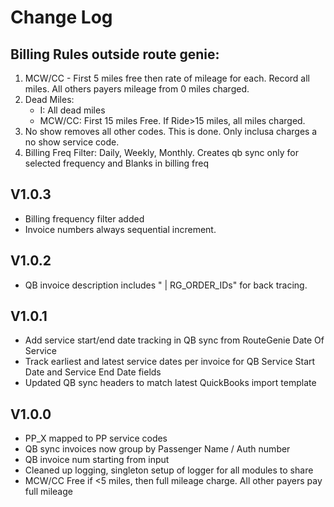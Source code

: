 # Change Log
## Billing Rules outside route genie:
1. MCW/CC - First 5 miles free then rate of mileage for each. Record all miles. All others payers mileage from 0 miles charged.
2. Dead Miles:
    - I: All dead miles
    - MCW/CC: First 15 miles Free. If Ride>15 miles, all miles charged.
3. No show removes all other codes. This is done. Only inclusa charges a no show service code.
4. Billing Freq Filter: Daily, Weekly, Monthly. Creates qb sync only for selected frequency and Blanks in billing freq

## V1.0.3
- Billing frequency filter added
- Invoice numbers always sequential increment.

## V1.0.2
- QB invoice description includes " | RG_ORDER_IDs" for back tracing.

## V1.0.1
- Add service start/end date tracking in QB sync from RouteGenie Date Of Service
- Track earliest and latest service dates per invoice for QB Service Start Date and Service End Date fields
- Updated QB sync headers to match latest QuickBooks import template

## V1.0.0
- PP_X mapped to PP service codes
- QB sync invoices now group by Passenger Name / Auth number
- QB invoice num starting from input
- Cleaned up logging, singleton setup of logger for all modules to share
- MCW/CC Free if <5 miles, then full mileage charge. All other payers pay full mileage
